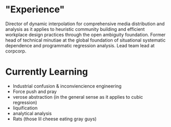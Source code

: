 # "Experience"
Director of dynamic interpolation for comprehensive media distribution and analysis as it applies to heuristic community building and efficient workplace design practices through the open ambiguity foundation. Former head of technical minutiae at the global foundation of situational systematic dependence and programmatic regression analysis. Lead team lead at corpcorp. 

# Currently Learning
- Industrial confusion & inconviencience engineering
- Force push and pray
- verose abstraction (in the general sense as it applies to cubic regression)
- liquification
- analytical analysis
- Rats (those lil cheese eating gray guys)

